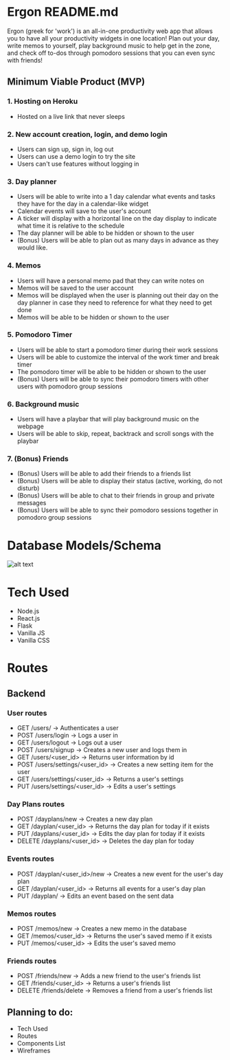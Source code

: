 # Ergon README.md

Ergon (greek for 'work') is an all-in-one productivity web app that allows you to have all your productivity widgets in one location! Plan out your day, write memos to yourself, play background music to help get in the zone, and check off to-dos through pomodoro sessions that you can even sync with friends!

## Minimum Viable Product (MVP)

### 1. Hosting on Heroku

* Hosted on a live link that never sleeps

### 2. New account creation, login, and demo login

* Users can sign up, sign in, log out
* Users can use a demo login to try the site
* Users can't use features without logging in

### 3. Day planner

* Users will be able to write into a 1 day calendar what events and tasks they have for the day in a calendar-like widget
* Calendar events will save to the user's account
* A ticker will display with a horizontal line on the day display to indicate what time it is relative to the schedule
* The day planner will be able to be hidden or shown to the user
* (Bonus) Users will be able to plan out as many days in advance as they would like.

### 4. Memos

* Users will have a personal memo pad that they can write notes on
* Memos will be saved to the user account
* Memos will be displayed when the user is planning out their day on the day planner in case they need to reference for what they need to get done
* Memos will be able to be hidden or shown to the user

### 5. Pomodoro Timer

* Users will be able to start a pomodoro timer during their work sessions
* Users will be able to customize the interval of the work timer and break timer
* The pomodoro timer will be able to be hidden or shown to the user
* (Bonus) Users will be able to sync their pomodoro timers with other users with pomodoro group sessions

### 6. Background music

* Users will have a playbar that will play background music on the webpage
* Users will be able to skip, repeat, backtrack and scroll songs with the playbar

### 7. (Bonus) Friends

* (Bonus) Users will be able to add their friends to a friends list 
* (Bonus) Users will be able to display their status (active, working, do not disturb)
* (Bonus) Users will be able to chat to their friends in group and private messages
* (Bonus) Users will be able to sync their pomodoro sessions together in pomodoro group sessions

# Database Models/Schema

![alt text](https://user-images.githubusercontent.com/19562787/103700557-8101e200-4f59-11eb-96b6-587e47879ab1.png)

# Tech Used

* Node.js
* React.js
* Flask
* Vanilla JS
* Vanilla CSS

# Routes

## Backend

### User routes

* GET /users/ -> Authenticates a user
* POST /users/login -> Logs a user in
* GET /users/logout -> Logs out a user
* POST /users/signup -> Creates a new user and logs them in
* GET /users/<user_id> -> Returns user information by id
* POST /users/settings/<user_id> -> Creates a new setting item for the user
* GET /users/settings/<user_id> -> Returns a user's settings
* PUT /users/settings/<user_id> -> Edits a user's settings


### Day Plans routes

* POST /dayplans/new -> Creates a new day plan
* GET /dayplan/<user_id> -> Returns the day plan for today if it exists
* PUT /dayplans/<user_id> -> Edits the day plan for today if it exists
* DELETE /dayplans/<user_id> -> Deletes the day plan for today

### Events routes

* POST /dayplan/<user_id>/new -> Creates a new event for the user's day plan
* GET /dayplan/<user_id> -> Returns all events for a user's day plan
* PUT /dayplan/ -> Edits an event based on the sent data

### Memos routes

* POST /memos/new -> Creates a new memo in the database
* GET /memos/<user_id> -> Returns the user's saved memo if it exists
* PUT /memos/<user_id> -> Edits the user's saved memo

### Friends routes

* POST /friends/new -> Adds a new friend to the user's friends list
* GET /friends/<user_id> -> Returns a user's friends list
* DELETE /friends/delete -> Removes a friend from a user's friends list

## Planning to do:

* Tech Used
* Routes
* Components List
* Wireframes
